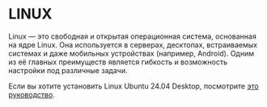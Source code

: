 # LINUX

Linux — это свободная и открытая операционная система, основанная на ядре Linux. Она используется в серверах, десктопах, встраиваемых системах и даже мобильных устройствах (например, Android). Одним из её главных преимуществ является гибкость и возможность настройки под различные задачи. 

Если вы хотите установить Linux Ubuntu 24.04 Desktop, посмотрите [это руководство](https://www.youtube.com/watch?v=fAHpGshMCgQ&list=PLg5SS_4L6LYuE4z-3BgLYGkZrs-cF4Tep&index=1&pp=iAQB).